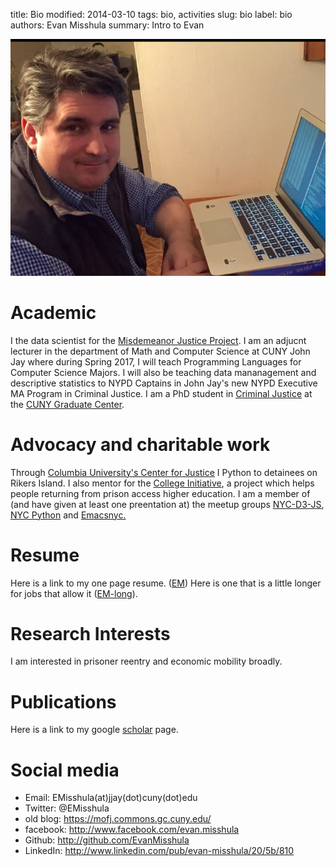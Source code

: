 title: Bio
modified: 2014-03-10
tags: bio, activities
slug: bio
label: bio
authors: Evan Misshula
summary: Intro to Evan

<p><img src="../images/newProfile.jpg" width="650px" alt="img" title="newProfile.jpg"></p>

# Academic

I the data scientist for the [Misdemeanor Justice Project](http://MisdemeanorJustice.org). I am an
adjucnt lecturer in the department of Math and Computer Science at
CUNY John Jay where during Spring 2017, I will teach Programming
Languages for Computer Science Majors. I will also be teaching data
mananagement and descriptive statistics to NYPD Captains in John
Jay's new NYPD Executive MA Program in Criminal Justice.  I
am a PhD student in [Criminal Justice](http://gc.cuny.edu/Page-Elements/Academics-Research-Centers-Initiatives/Doctoral-Programs/Criminal-Justice) at the [CUNY Graduate Center](http://gc.cuny.edu/Home).

# Advocacy and charitable work

Through [Columbia University's Center for Justice](http://centerforjustice.columbia.edu/) I Python to
detainees on Rikers Island.  I also mentor for the [College
Initiative](http://www.collegeinitiative.org/ci2/), a project which helps people returning from prison
access higher education.  I am a member of (and have given at least one
preentation at) the meetup groups [NYC-D3-JS](http://www.meetup.com/NYC-D3-JS/), [NYC Python](http://www.meetup.com/nycpython/) and
[Emacsnyc.](http://emacsnyc.org/)

# Resume

Here is a link to my one page resume. ([EM](../images/EM.pdf)) Here is one that is a little longer for 
jobs that allow it ([EM-long](../images/em-long.pdf)).

# Research Interests

I am interested in prisoner reentry and economic mobility broadly.

# Publications

Here is a link to my google [scholar](http://scholar.google.com/citations?hl%3Den&user%3Df8E8wB0AAAAJ) page. 

# Social media

-   Email: EMisshula(at)jjay(dot)cuny(dot)edu
-   Twitter: @EMisshula
-   old blog: <https://mofj.commons.gc.cuny.edu/>
-   facebook: <http://www.facebook.com/evan.misshula>
-   Github: <http://github.com/EvanMisshula>
-   LinkedIn: <http://www.linkedin.com/pub/evan-misshula/20/5b/810>
